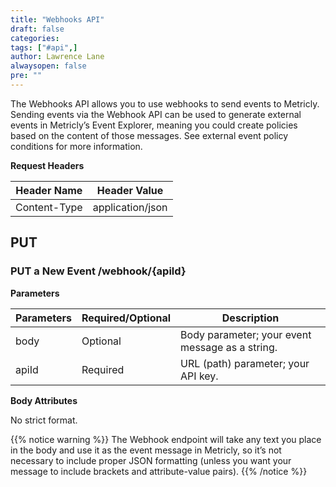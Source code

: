 ```yaml
---
title: "Webhooks API"
draft: false
categories:
tags: ["#api",]
author: Lawrence Lane
alwaysopen: false
pre: ""
---
```

The Webhooks API allows you to use webhooks to send events to Metricly. Sending events via the Webhook API can be used to generate external events in Metricly’s Event Explorer, meaning you could create policies based on the content of those messages. See external event policy conditions for more information.

**Request Headers**

| Header Name | Header Value |
|--------------|------------------|
| Content-Type | application/json |

## PUT
### PUT a New Event /webhook/{apild}

**Parameters**

| Parameters | Required/Optional | Description |
|------------|-------------------|-------------------------------------------------|
| body | Optional | Body parameter; your event message as a string. |
| apiId | Required | URL (path) parameter; your API key. |

**Body Attributes**

No strict format.

{{% notice warning %}}
The Webhook endpoint will take any text you place in the body and use it as the event message in Metricly, so it’s not necessary to include proper JSON formatting (unless you want your message to include brackets and attribute-value pairs).
{{% /notice %}}
